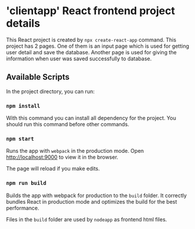 # 'clientapp' React frontend project details

This React project is created by `npx create-react-app` command. This project has 2 pages. One of them is an input page which is used for getting user detail and save the database. Another page is used for giving the information when user was saved successfully to database.

## Available Scripts

In the project directory, you can run:

### `npm install`

With this command you can install all dependency for the project. You should run this command before other commands.

### `npm start`

Runs the app with `webpack` in the production mode.
Open [http://localhost:9000](http://localhost:9000) to view it in the browser.

The page will reload if you make edits.

### `npm run build`

Builds the app with webpack for production to the `build` folder.
It correctly bundles React in production mode and optimizes the build for the best performance.

Files in the `build` folder are used by `nodeapp` as frontend html files. 
